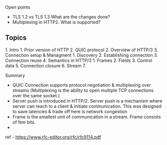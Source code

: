 Open points
- TLS 1.2 vs TLS 1.3 What are the changes done?
- Multiplexing in HTTP2. What is supported? 

<h2> Topics </h2>
1. Intro
	1. Prior version of HTTP
	2. QUIC protocol
2. Overview of HTTP/3
3. Connection setup & Managment
	1. Discovery
	2. Establishing connection
	3. Connection reuse
4. Semantics in HTTP/3
	1. Frames
	2. Fields
	3. Control data
5. Connection closure
6. Stream
7. 

Summary
- QUIC Connection supports protocol negotiation & multiplexing over streams (Multiplexing is the ability to open multiple TCP connections over the same socket.)
- Server push is introduced in HTTP/2. Server push is a mechanism where server can reach to a client & initiate communication. This was designed to save latencies & trade off here is network congestion
- Frame is the smallest unit of communication in a stream. Frame consists of few bits. 
- 













ref - https://www.rfc-editor.org/rfc/rfc9114.pdf

